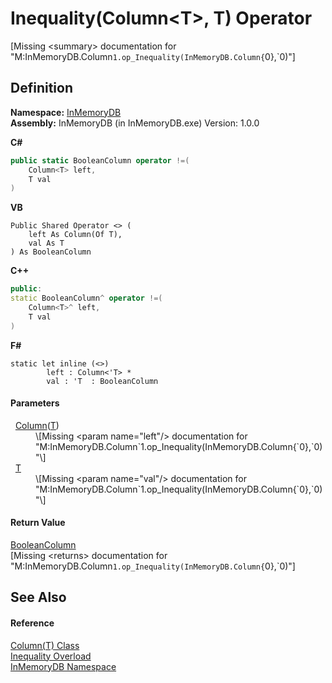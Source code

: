 # Inequality(Column&lt;T&gt;, T) Operator


\[Missing &lt;summary&gt; documentation for "M:InMemoryDB.Column`1.op_Inequality(InMemoryDB.Column{`0},`0)"\]



## Definition
**Namespace:** <a href="044e8d7f-0f94-a8b4-bd65-529f6359fdf7">InMemoryDB</a>  
**Assembly:** InMemoryDB (in InMemoryDB.exe) Version: 1.0.0

**C#**
``` C#
public static BooleanColumn operator !=(
	Column<T> left,
	T val
)
```
**VB**
``` VB
Public Shared Operator <> ( 
	left As Column(Of T),
	val As T
) As BooleanColumn
```
**C++**
``` C++
public:
static BooleanColumn^ operator !=(
	Column<T>^ left, 
	T val
)
```
**F#**
``` F#
static let inline (<>)
        left : Column<'T> * 
        val : 'T  : BooleanColumn
```



#### Parameters
<dl><dt>  <a href="a3853ea2-4fee-619e-3239-92fbf306e5a8">Column</a>(<a href="a3853ea2-4fee-619e-3239-92fbf306e5a8">T</a>)</dt><dd>\[Missing &lt;param name="left"/&gt; documentation for "M:InMemoryDB.Column`1.op_Inequality(InMemoryDB.Column{`0},`0)"\]</dd><dt>  <a href="a3853ea2-4fee-619e-3239-92fbf306e5a8">T</a></dt><dd>\[Missing &lt;param name="val"/&gt; documentation for "M:InMemoryDB.Column`1.op_Inequality(InMemoryDB.Column{`0},`0)"\]</dd></dl>

#### Return Value
<a href="98994abe-26d5-edd7-b45e-66432979d475">BooleanColumn</a>  
\[Missing &lt;returns&gt; documentation for "M:InMemoryDB.Column`1.op_Inequality(InMemoryDB.Column{`0},`0)"\]

## See Also


#### Reference
<a href="a3853ea2-4fee-619e-3239-92fbf306e5a8">Column(T) Class</a>  
<a href="d0bf799b-cedc-d70f-1012-3c0605631c3e">Inequality Overload</a>  
<a href="044e8d7f-0f94-a8b4-bd65-529f6359fdf7">InMemoryDB Namespace</a>  
